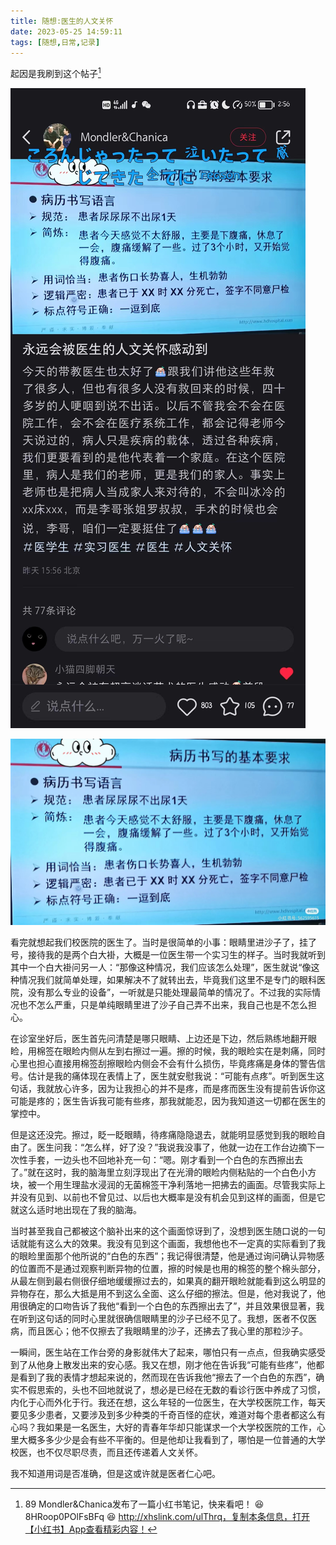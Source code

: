```yaml
---
title: 随想:医生的人文关怀
date: 2023-05-25 14:59:11
tags: [随想,日常,记录]
---
```


起因是我刷到这个帖子[^1]

![](./随想-医生的人文关怀_2023-05-25-/postclip.jpg)

![](./随想-医生的人文关怀_2023-05-25-/postimg.jpg)

看完就想起我们校医院的医生了。当时是很简单的小事：眼睛里进沙子了，挂了号，接待我的是两个白大褂，大概是一位医生带一个实习生的样子。当时我就听到其中一个白大褂问另一人：“那像这种情况，我们应该怎么处理”，医生就说“像这种情况我们就简单处理，如果解决不了就转出去，毕竟我们这里不是专门的眼科医院，没有那么专业的设备”，一听就是只能处理最简单的情况了。不过我的实际情况也不怎么严重，只是单纯眼睛里进了沙子自己弄不出来，我自己也是不怎么担心。

在诊室坐好后，医生首先问清楚是哪只眼睛、上边还是下边，然后熟练地翻开眼睑，用棉签在眼睑内侧从左到右擦过一遍。擦的时候，我的眼睑实在是刺痛，同时心里也担心直接用棉签刮擦眼睑内侧会不会有什么损伤，毕竟疼痛是身体的警告信号。估计是我的痛体现在表情上了，医生就安慰我说：“可能有点疼”。听到医生这句话，我就放心许多，因为让我担心的并不是疼，而是疼而医生没有提前告诉你这可能是疼的；医生告诉我可能有些疼，那我就能忍，因为我知道这一切都在医生的掌控中。

但是这还没完。擦过，眨一眨眼睛，待疼痛隐隐退去，就能明显感觉到我的眼睑自由了。医生问我：“怎么样，好了没？”我说我没事了，他就一边在工作台边摘下一次性手套，一边头也不回地补充一句：“嗯。刚才看到一个白色的东西擦出去了。”就在这时，我的脑海里立刻浮现出了在光滑的眼睑内侧粘贴的一个白色小方块，被一个用生理盐水浸润的无菌棉签干净利落地一把拂去的画面。尽管我实际上并没有见到、以前也不曾见过、以后也大概率是没有机会见到这样的画面，但是它就这么适时地出现在了我的脑海。

当时甚至我自己都被这个脑补出来的这个画面惊讶到了，没想到医生随口说的一句话就能有这么大的效果。我没有见到这个画面，我想他也不一定真的实际看到了我的眼睑里面那个他所说的“白色的东西”；我记得很清楚，他是通过询问确认异物感的位置而不是通过观察判断异物的位置，擦的时候是也用的棉签的整个棉头部分，从最左侧到最右侧很仔细地缓缓擦过去的，如果真的翻开眼睑就能看到这么明显的异物存在，那么大抵是用不到这么全面、这么仔细的擦法。但是，他对我说了，他用很确定的口吻告诉了我他“看到一个白色的东西擦出去了”，并且效果很显著，我在听到这句话的同时心里就很确信眼睛里的沙子已经不见了。我想，医者不仅医病，而且医心；他不仅擦去了我眼睛里的沙子，还拂去了我心里的那粒沙子。

一瞬间，医生站在工作台旁的身影就伟大了起来，哪怕只有一点点，但我确实感受到了从他身上散发出来的安心感。我又在想，刚才他在告诉我“可能有些疼”，他都是看到了我的表情才想起来说的，然而现在告诉我他“擦去了一个白色的东西”，确实不假思索的，头也不回地就说了，想必是已经在无数的看诊行医中养成了习惯，内化于心而外化于行。我还在想，这么年轻的一位医生，在大学校医院工作，每天要见多少患者，又要涉及到多少种类的千奇百怪的症状，难道对每个患者都这么有心吗？我如果是一名医生，大好的青春年华却只能谋求一个大学校医院的工作，心里大概多多少少是会有些不平衡的。但是他却让我看到了，哪怕是一位普通的大学校医，也不仅尽职尽责，而且还传递着人文关怀。

我不知道用词是否准确，但是这或许就是医者仁心吧。



[^1]: 89 Mondler&Chanica发布了一篇小红书笔记，快来看吧！ 😆 8HRoop0POlFsBFq 😆 http://xhslink.com/ulThrq，复制本条信息，打开【小红书】App查看精彩内容！

